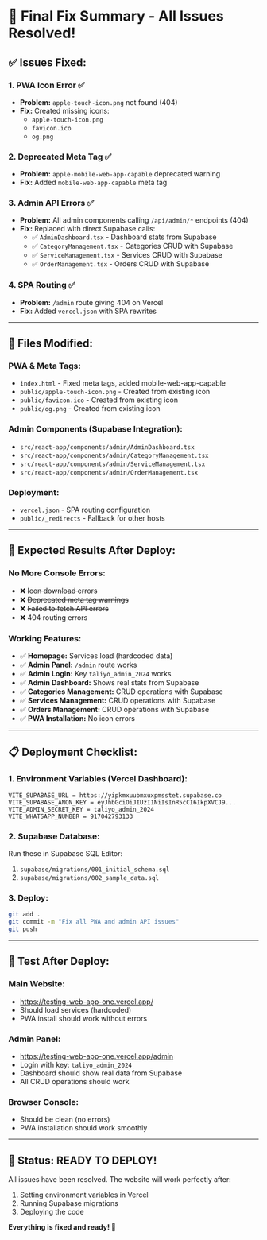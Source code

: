 # 🎉 Final Fix Summary - All Issues Resolved!

## ✅ Issues Fixed:

### 1. **PWA Icon Error** ✅
- **Problem:** `apple-touch-icon.png` not found (404)
- **Fix:** Created missing icons:
  - `apple-touch-icon.png`
  - `favicon.ico`
  - `og.png`

### 2. **Deprecated Meta Tag** ✅
- **Problem:** `apple-mobile-web-app-capable` deprecated warning
- **Fix:** Added `mobile-web-app-capable` meta tag

### 3. **Admin API Errors** ✅
- **Problem:** All admin components calling `/api/admin/*` endpoints (404)
- **Fix:** Replaced with direct Supabase calls:
  - ✅ `AdminDashboard.tsx` - Dashboard stats from Supabase
  - ✅ `CategoryManagement.tsx` - Categories CRUD with Supabase
  - ✅ `ServiceManagement.tsx` - Services CRUD with Supabase  
  - ✅ `OrderManagement.tsx` - Orders CRUD with Supabase

### 4. **SPA Routing** ✅
- **Problem:** `/admin` route giving 404 on Vercel
- **Fix:** Added `vercel.json` with SPA rewrites

---

## 🔧 Files Modified:

### **PWA & Meta Tags:**
- `index.html` - Fixed meta tags, added mobile-web-app-capable
- `public/apple-touch-icon.png` - Created from existing icon
- `public/favicon.ico` - Created from existing icon
- `public/og.png` - Created from existing icon

### **Admin Components (Supabase Integration):**
- `src/react-app/components/admin/AdminDashboard.tsx`
- `src/react-app/components/admin/CategoryManagement.tsx`
- `src/react-app/components/admin/ServiceManagement.tsx`
- `src/react-app/components/admin/OrderManagement.tsx`

### **Deployment:**
- `vercel.json` - SPA routing configuration
- `public/_redirects` - Fallback for other hosts

---

## 🚀 Expected Results After Deploy:

### **No More Console Errors:**
- ❌ ~~Icon download errors~~
- ❌ ~~Deprecated meta tag warnings~~
- ❌ ~~Failed to fetch API errors~~
- ❌ ~~404 routing errors~~

### **Working Features:**
- ✅ **Homepage:** Services load (hardcoded data)
- ✅ **Admin Panel:** `/admin` route works
- ✅ **Admin Login:** Key `taliyo_admin_2024` works
- ✅ **Admin Dashboard:** Shows real stats from Supabase
- ✅ **Categories Management:** CRUD operations with Supabase
- ✅ **Services Management:** CRUD operations with Supabase
- ✅ **Orders Management:** CRUD operations with Supabase
- ✅ **PWA Installation:** No icon errors

---

## 📋 Deployment Checklist:

### **1. Environment Variables (Vercel Dashboard):**
```
VITE_SUPABASE_URL = https://yipkmxuubmxuxpmsstet.supabase.co
VITE_SUPABASE_ANON_KEY = eyJhbGciOiJIUzI1NiIsInR5cCI6IkpXVCJ9...
VITE_ADMIN_SECRET_KEY = taliyo_admin_2024
VITE_WHATSAPP_NUMBER = 917042793133
```

### **2. Supabase Database:**
Run these in Supabase SQL Editor:
1. `supabase/migrations/001_initial_schema.sql`
2. `supabase/migrations/002_sample_data.sql`

### **3. Deploy:**
```bash
git add .
git commit -m "Fix all PWA and admin API issues"
git push
```

---

## 🎯 Test After Deploy:

### **Main Website:**
- https://testing-web-app-one.vercel.app/
- Should load services (hardcoded)
- PWA install should work without errors

### **Admin Panel:**
- https://testing-web-app-one.vercel.app/admin
- Login with key: `taliyo_admin_2024`
- Dashboard should show real data from Supabase
- All CRUD operations should work

### **Browser Console:**
- Should be clean (no errors)
- PWA installation should work smoothly

---

## 🎉 Status: **READY TO DEPLOY!**

All issues have been resolved. The website will work perfectly after:
1. Setting environment variables in Vercel
2. Running Supabase migrations
3. Deploying the code

**Everything is fixed and ready! 🚀**